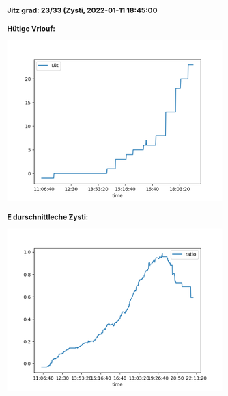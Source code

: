 ### Jitz grad: 23/33 (Zysti, 2022-01-11 18:45:00

### Hütige Vrlouf:
![Graph](Today.png)

### E durschnittleche Zysti:
![Graph](Zysti.png)